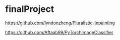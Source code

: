 # finalProject

https://github.com/lyndonzheng/Pluralistic-Inpainting

https://github.com/Aftaab99/PyTorchImageClassifier
